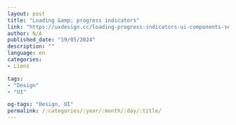```yaml
---
layout: post
title: "Loading &amp; progress indicators"
link: "https://uxdesign.cc/loading-progress-indicators-ui-components-series-f4b1fc35339a"
author: N/A
published_date: "19/05/2024"
description: ""
language: en
categories:
- Liens

tags:
- "Design"
- "UI"

og-tags: "Design, UI"
permalink: /:categories/:year/:month/:day/:title/
---
```

